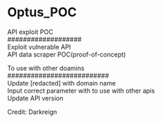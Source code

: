 # Optus_POC
API exploit POC<br>
###################<br>
Exploit vulnerable API<br>
API data scraper POC(proof-of-concept)<br>

To use with other doamins<br>
##########################<br>
Update [redacted] with domain name<br>
Input correct parameter with to use with other apis<br>
Update API version

Credit: Darkreign
